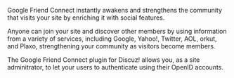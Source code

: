 Google Friend Connect instantly awakens and strengthens the community that visits your site by enriching it with social features.

Anyone can join your site and discover other members by using information from a variety of services, including Google, Yahoo!, Twitter, AOL, orkut, and Plaxo, strengthening your community as visitors become members.

The Google Friend Connect plugin for Discuz! allows you, as a site adminitrator, to let your users to authenticate using their OpenID accounts.